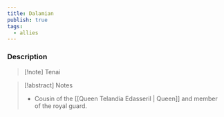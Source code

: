 ```yaml
---
title: Dalamian
publish: true
tags:
  - allies
---
```


### Description
> [!note] Tenai
> <span style="font-family: 'Lucida Handwriting'; font-optical-sizing: auto; font-style: normal; word-break: break-word;"><span/>

> [!abstract] Notes
> - Cousin of the [[Queen Telandia Edasseril | Queen]] and member of the royal guard.

